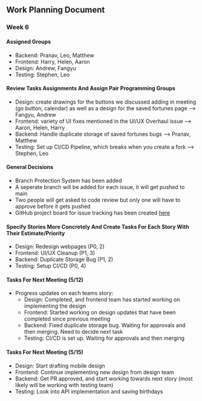 ## Work Planning Document
### Week 6
#### Assigned Groups
- Backend: Pranav, Leo, Matthew
- Frontend: Harry, Helen, Aaron
- Design: Andrew, Fangyu
- Testing: Stephen, Leo

#### Review Tasks Assignments And Assign Pair Programming Groups
- Design: create drawings for the buttons we discussed adding in meeting (go button, calendar) as well as a design for the saved fortunes page --> Fangyu, Andrew
- Frontend: variety of UI fixes mentioned in the UI/UX Overhaul issue --> Aaron, Helen, Harry
- Backend: Handle duplicate storage of saved fortunes bugs --> Pranav, Matthew
- Testing: Set up CI/CD Pipeline, which breaks when you create a fork --> Stephen, Leo

#### General Decisions 
- Branch Protection System has been added
- A seperate branch will be added for each issue, it will get pushed to main
- Two people will get asked to code review but only one will have to approve before it gets pushed
- GitHub project board for issue tracking has been created [here](https://github.com/users/VijayP30/projects/1)

#### Specify Stories More Concretely And Create Tasks For Each Story With Their Estimate/Priority
- Design: Redesign webpages (P0, 2)
- Frontend: UI/UX Cleanup (P1, 3)
- Backend: Duplicate Storage Bug (P1, 2)
- Testing: Setup CI/CD (P0, 4)

#### Tasks For Next Meeting (5/12)
- Progress updates on each teams story:
  - Design: Completed, and frontend team has started working on implementing the design
  - Frontend: Started working on design updates that have been completed since previous meeting
  - Backend: Fixed duplicate storage bug. Waiting for approvals and then merging. Need to decide next task
  - Testing: CI/CD is set up. Waiting for approvals and then merging
 
#### Tasks For Next Meeting (5/15)
- Design: Start drafting mobile design
- Frontend: Continue implementing new design from design team
- Backend: Get PR approved, and start working towards next story (most likely will be working with testing team)
- Testing: Look into API implementation and saving birthdays

